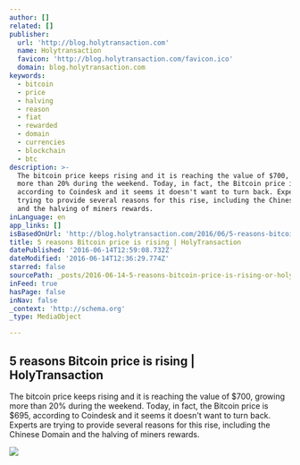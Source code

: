 ```yaml
---
author: []
related: []
publisher:
  url: 'http://blog.holytransaction.com'
  name: Holytransaction
  favicon: 'http://blog.holytransaction.com/favicon.ico'
  domain: blog.holytransaction.com
keywords:
  - bitcoin
  - price
  - halving
  - reason
  - fiat
  - rewarded
  - domain
  - currencies
  - blockchain
  - btc
description: >-
  The bitcoin price keeps rising and it is reaching the value of $700, growing
  more than 20% during the weekend. Today, in fact, the Bitcoin price is $695,
  according to Coindesk and it seems it doesn't want to turn back. Experts are
  trying to provide several reasons for this rise, including the Chinese Domain
  and the halving of miners rewards.
inLanguage: en
app_links: []
isBasedOnUrl: 'http://blog.holytransaction.com/2016/06/5-reasons-bitcoin-price-is-rising.html'
title: 5 reasons Bitcoin price is rising | HolyTransaction
datePublished: '2016-06-14T12:59:08.732Z'
dateModified: '2016-06-14T12:36:29.774Z'
starred: false
sourcePath: _posts/2016-06-14-5-reasons-bitcoin-price-is-rising-or-holytransaction.md
inFeed: true
hasPage: false
inNav: false
_context: 'http://schema.org'
_type: MediaObject

---
```

<article style=""><h1>5 reasons Bitcoin price is rising | HolyTransaction</h1><p>The bitcoin price keeps rising and it is reaching the value of $700, growing more than 20% during the weekend. Today, in fact, the Bitcoin price is $695, according to Coindesk and it seems it doesn't want to turn back. Experts are trying to provide several reasons for this rise, including the Chinese Domain and the halving of miners rewards.</p><img src="https://4.bp.blogspot.com/-BKs3LkjDjIo/V1_i6tUutfI/AAAAAAAAAh8/fhxnJXyW81IcTkrJKyfmjD5MPSYDuYN8wCLcB/w1200-h630-p-nu/questions-1151886.jpg" /></article>